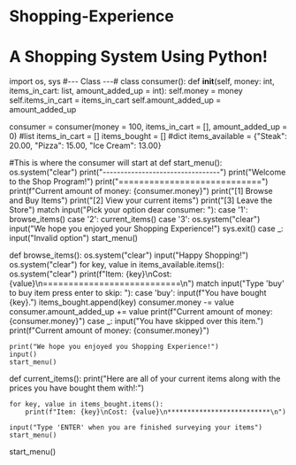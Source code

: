 # Shopping-Experience
# A Shopping System Using Python!
import os, sys
#--- Class ---#
class consumer():
    def __init__(self, money: int, items_in_cart: list, amount_added_up = int):
        self.money = money
        self.items_in_cart = items_in_cart
        self.amount_added_up = amount_added_up

consumer = consumer(money = 100, items_in_cart = [], amount_added_up = 0)
#list
items_in_cart = []
items_bought = []
#dict
items_available = {"Steak": 20.00, "Pizza": 15.00, "Ice Cream": 13.00}

#This is where the consumer will start at
def start_menu():
    os.system("clear")
    print("---------------------------------")
    print("Welcome to the Shop Program!")
    print("============================")
    print(f"Current amount of money: {consumer.money}")
    print("[1] Browse and Buy Items")
    print("[2] View your current items")
    print("[3] Leave the Store")
    match input("Pick your option dear consumer: "):
        case '1':
            browse_items()
        case '2':
            current_items()
        case '3':
            os.system("clear")
            input("We hope you enjoyed your Shopping Experience!")
            sys.exit()
        case _:
            input("Invalid option")
            start_menu()
            
def browse_items():
    os.system("clear")
    input("Happy Shopping!")
    os.system("clear")
    for key, value in items_available.items():
        os.system("clear")
        print(f"Item: {key}\nCost: {value}\n===========================\n")
        match input("Type 'buy' to buy item press enter to skip: "):
            case 'buy':
                input(f"You have bought {key}.")
                items_bought.append(key)
                consumer.money -= value
                consumer.amount_added_up += value
                print(f"Current amount of money: {consumer.money}")
            case _:
                input("You have skipped over this item.")
                print(f"Current amount of money: {consumer.money}")
                
                
    print("We hope you enjoyed you Shopping Experience!")
    input()
    start_menu()
      
def current_items():
    print("Here are all of your current items along with the prices you have bought them with!:")
    
    for key, value in items_bought.items():
        print(f"Item: {key}\nCost: {value}\n**************************\n")
    
    input("Type 'ENTER' when you are finished surveying your items")
    start_menu()
    
    
    
start_menu()
            
